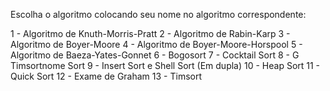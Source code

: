 Escolha o algoritmo colocando seu nome no algoritmo correspondente:


1 - Algoritmo de Knuth-Morris-Pratt
2 - Algoritmo de Rabin-Karp
3 -  Algoritmo de Boyer-Moore 
4 - Algoritmo de Boyer-Moore-Horspool 
5 - Algoritmo de Baeza-Yates-Gonnet
6 - Bogosort 
7 - Cocktail Sort 
8 - G Timsortnome Sort
9 - Insert Sort e Shell Sort (Em dupla) 
10 - Heap Sort 
11 - Quick Sort
12 - Exame de Graham
13 - Timsort
